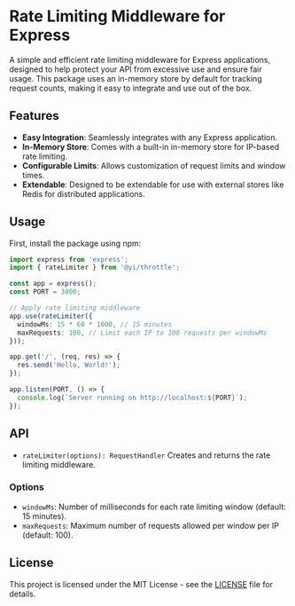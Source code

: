# Rate Limiting Middleware for Express

A simple and efficient rate limiting middleware for Express applications, designed to help protect your API from excessive use and ensure fair usage. This package uses an in-memory store by default for tracking request counts, making it easy to integrate and use out of the box.

## Features

- **Easy Integration**: Seamlessly integrates with any Express application.
- **In-Memory Store**: Comes with a built-in in-memory store for IP-based rate limiting.
- **Configurable Limits**: Allows customization of request limits and window times.
- **Extendable**: Designed to be extendable for use with external stores like Redis for distributed applications.

## Usage

First, install the package using npm:

```typescript
import express from 'express';
import { rateLimiter } from '@yi/throttle';

const app = express();
const PORT = 3000;

// Apply rate limiting middleware
app.use(rateLimiter({
  windowMs: 15 * 60 * 1000, // 15 minutes
  maxRequests: 100, // Limit each IP to 100 requests per windowMs
}));

app.get('/', (req, res) => {
  res.send('Hello, World!');
});

app.listen(PORT, () => {
  console.log(`Server running on http://localhost:${PORT}`);
});
```

## API

- `rateLimiter(options): RequestHandler` Creates and returns the rate limiting middleware.

### Options

- `windowMs`: Number of milliseconds for each rate limiting window (default: 15 minutes).
- `maxRequests`: Maximum number of requests allowed per window per IP (default: 100).

## License

This project is licensed under the MIT License - see the [LICENSE](LICENCE) file for details.

